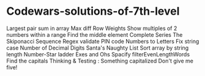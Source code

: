 # Codewars-solutions-of-7th-level

Largest pair sum in array 
Max diff
Row Weights
Show multiples of 2 numbers within a range
Find the middle element
Complete Series
The Skiponacci Sequence
Regex validate PIN code
Numbers to Letters
Fix string case
Number of Decimal Digits
Santa's Naughty List
Sort array by string length
Number-Star ladder
Exes and Ohs
Spacify
filterEvenLengthWords
Find the capitals
Thinking & Testing : Something capitalized
Don't give me five!
